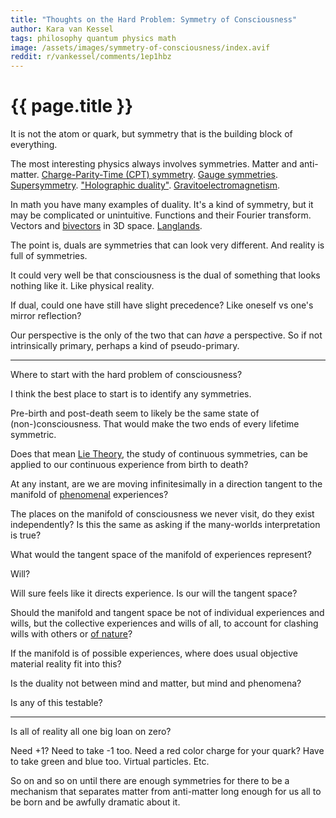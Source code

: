 ```yaml
---
title: "Thoughts on the Hard Problem: Symmetry of Consciousness"
author: Kara van Kessel
tags: philosophy quantum physics math
image: /assets/images/symmetry-of-consciousness/index.avif
reddit: r/vankessel/comments/1ep1hbz
---
```


# {{ page.title }}

It is not the atom or quark, but symmetry that is the building block of everything.

The most interesting physics always involves symmetries. Matter and anti-matter. [Charge-Parity-Time (CPT) symmetry](https://en.wikipedia.org/wiki/CPT_symmetry). [Gauge symmetries](https://en.wikipedia.org/wiki/Gauge_symmetry_(mathematics)). [Supersymmetry](https://en.wikipedia.org/wiki/Supersymmetry). ["Holographic duality"](https://en.wikipedia.org/wiki/AdS/CFT_correspondence). [Gravitoelectromagnetism](https://en.wikipedia.org/wiki/Gravitoelectromagnetism).

In math you have many examples of duality. It's a kind of symmetry, but it may be complicated or unintuitive. Functions and their Fourier transform. Vectors and [bivectors](https://en.wikipedia.org/wiki/Bivector) in 3D space. [Langlands](https://en.wikipedia.org/wiki/Langlands_program).

The point is, duals are symmetries that can look very different. And reality is full of symmetries.

It could very well be that consciousness is the dual of something that looks nothing like it. Like physical reality.

If dual, could one have still have slight precedence? Like oneself vs one's mirror reflection?

Our perspective is the only of the two that can _have_ a perspective. So if not intrinsically primary, perhaps a kind of pseudo-primary.

---

Where to start with the hard problem of consciousness?

I think the best place to start is to identify any symmetries.

Pre-birth and post-death seem to likely be the same state of (non-)consciousness. That would make the two ends of every lifetime symmetric.

Does that mean [Lie Theory](https://en.wikipedia.org/wiki/Lie_theory), the study of continuous symmetries, can be applied to our continuous experience from birth to death?

At any instant, are we are moving infinitesimally in a direction tangent to the manifold of [phenomenal](https://en.wikipedia.org/wiki/Phenomenon#Philosophy) experiences?

The places on the manifold of consciousness we never visit, do they exist independently? Is this the same as asking if the many-worlds interpretation is true?

What would the tangent space of the manifold of experiences represent?

Will?

Will sure feels like it directs experience. Is our will the tangent space?

Should the manifold and tangent space be not of individual experiences and wills, but the collective experiences and wills of all, to account for clashing wills with others or [of nature](https://en.wikipedia.org/wiki/Panpsychism)?

If the manifold is of possible experiences, where does usual objective material reality fit into this?

Is the duality not between mind and matter, but mind and phenomena?

Is any of this testable?

---

Is all of reality all one big loan on zero?

Need +1? Need to take -1 too. Need a red color charge for your quark? Have to take green and blue too. Virtual particles. Etc.

So on and so on until there are enough symmetries for there to be a mechanism that separates matter from anti-matter long enough for us all to be born and be awfully dramatic about it.
